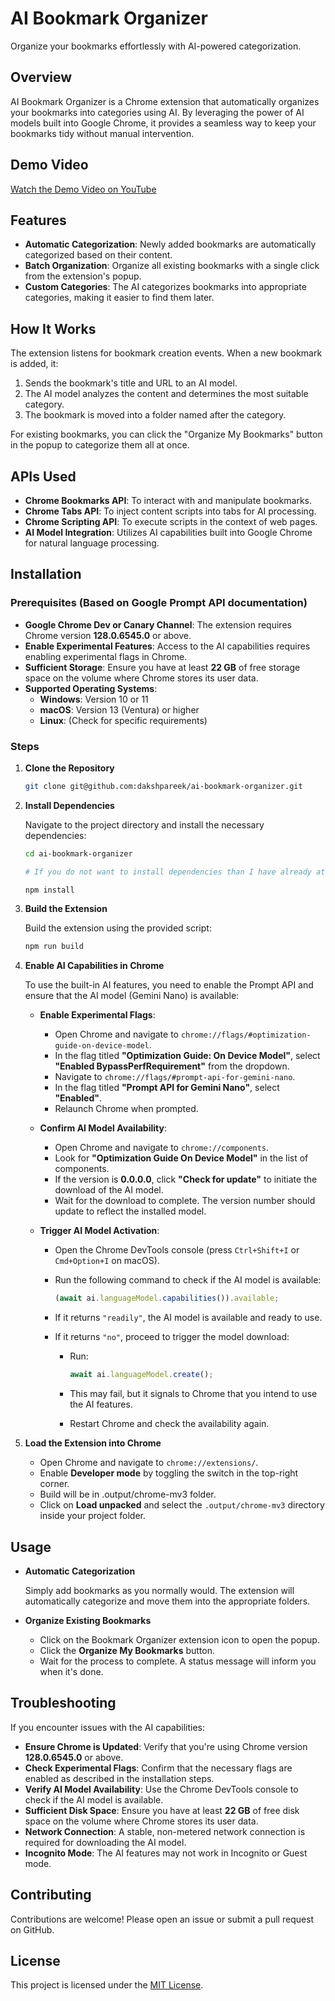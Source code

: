 # AI Bookmark Organizer

Organize your bookmarks effortlessly with AI-powered categorization.

## Overview

AI Bookmark Organizer is a Chrome extension that automatically organizes your bookmarks into categories using AI. By leveraging the power of AI models built into Google Chrome, it provides a seamless way to keep your bookmarks tidy without manual intervention.

## Demo Video

[Watch the Demo Video on YouTube](https://youtu.be/wWhv3a-wKeo)

## Features

- **Automatic Categorization**: Newly added bookmarks are automatically categorized based on their content.
- **Batch Organization**: Organize all existing bookmarks with a single click from the extension's popup.
- **Custom Categories**: The AI categorizes bookmarks into appropriate categories, making it easier to find them later.

## How It Works

The extension listens for bookmark creation events. When a new bookmark is added, it:

1. Sends the bookmark's title and URL to an AI model.
2. The AI model analyzes the content and determines the most suitable category.
3. The bookmark is moved into a folder named after the category.

For existing bookmarks, you can click the "Organize My Bookmarks" button in the popup to categorize them all at once.

## APIs Used

- **Chrome Bookmarks API**: To interact with and manipulate bookmarks.
- **Chrome Tabs API**: To inject content scripts into tabs for AI processing.
- **Chrome Scripting API**: To execute scripts in the context of web pages.
- **AI Model Integration**: Utilizes AI capabilities built into Google Chrome for natural language processing.

## Installation

### Prerequisites (Based on Google Prompt API documentation)

- **Google Chrome Dev or Canary Channel**: The extension requires Chrome version **128.0.6545.0** or above.
- **Enable Experimental Features**: Access to the AI capabilities requires enabling experimental flags in Chrome.
- **Sufficient Storage**: Ensure you have at least **22 GB** of free storage space on the volume where Chrome stores its user data.
- **Supported Operating Systems**:
  - **Windows**: Version 10 or 11
  - **macOS**: Version 13 (Ventura) or higher
  - **Linux**: (Check for specific requirements)

### Steps

1. **Clone the Repository**

   ```bash
   git clone git@github.com:dakshpareek/ai-bookmark-organizer.git
   ```

2. **Install Dependencies**

   Navigate to the project directory and install the necessary dependencies:

   ```bash
   cd ai-bookmark-organizer

   # If you do not want to install dependencies than I have already attached latest build in `dist` directory. You can directly use that while unloading plugin.

   npm install
   ```

3. **Build the Extension**

   Build the extension using the provided script:

   ```bash
   npm run build
   ```

4. **Enable AI Capabilities in Chrome**

   To use the built-in AI features, you need to enable the Prompt API and ensure that the AI model (Gemini Nano) is available:

   - **Enable Experimental Flags**:

     - Open Chrome and navigate to `chrome://flags/#optimization-guide-on-device-model`.
     - In the flag titled **"Optimization Guide: On Device Model"**, select **"Enabled BypassPerfRequirement"** from the dropdown.
     - Navigate to `chrome://flags/#prompt-api-for-gemini-nano`.
     - In the flag titled **"Prompt API for Gemini Nano"**, select **"Enabled"**.
     - Relaunch Chrome when prompted.

   - **Confirm AI Model Availability**:

     - Open Chrome and navigate to `chrome://components`.
     - Look for **"Optimization Guide On Device Model"** in the list of components.
     - If the version is **0.0.0.0**, click **"Check for update"** to initiate the download of the AI model.
     - Wait for the download to complete. The version number should update to reflect the installed model.

   - **Trigger AI Model Activation**:

     - Open the Chrome DevTools console (press `Ctrl+Shift+I` or `Cmd+Option+I` on macOS).
     - Run the following command to check if the AI model is available:

       ```javascript
       (await ai.languageModel.capabilities()).available;
       ```

     - If it returns `"readily"`, the AI model is available and ready to use.

     - If it returns `"no"`, proceed to trigger the model download:

       - Run:

         ```javascript
         await ai.languageModel.create();
         ```

       - This may fail, but it signals to Chrome that you intend to use the AI features.

       - Restart Chrome and check the availability again.

5. **Load the Extension into Chrome**

   - Open Chrome and navigate to `chrome://extensions/`.
   - Enable **Developer mode** by toggling the switch in the top-right corner.
   - Build will be in .output/chrome-mv3 folder.
   - Click on **Load unpacked** and select the `.output/chrome-mv3` directory inside your project folder.


## Usage

- **Automatic Categorization**

  Simply add bookmarks as you normally would. The extension will automatically categorize and move them into the appropriate folders.

- **Organize Existing Bookmarks**

  - Click on the Bookmark Organizer extension icon to open the popup.
  - Click the **Organize My Bookmarks** button.
  - Wait for the process to complete. A status message will inform you when it's done.

## Troubleshooting

If you encounter issues with the AI capabilities:

- **Ensure Chrome is Updated**: Verify that you're using Chrome version **128.0.6545.0** or above.
- **Check Experimental Flags**: Confirm that the necessary flags are enabled as described in the installation steps.
- **Verify AI Model Availability**: Use the Chrome DevTools console to check if the AI model is available.
- **Sufficient Disk Space**: Ensure you have at least **22 GB** of free disk space on the volume where Chrome stores its user data.
- **Network Connection**: A stable, non-metered network connection is required for downloading the AI model.
- **Incognito Mode**: The AI features may not work in Incognito or Guest mode.

## Contributing

Contributions are welcome! Please open an issue or submit a pull request on GitHub.

## License

This project is licensed under the [MIT License](LICENSE).
